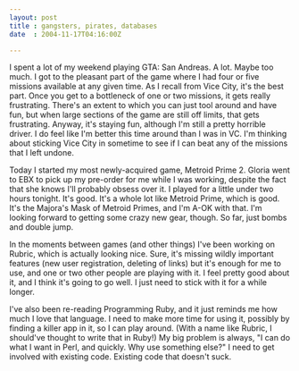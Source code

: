 ```yaml
---
layout: post
title : gangsters, pirates, databases
date  : 2004-11-17T04:16:00Z

---
```

I spent a lot of my weekend playing GTA: San Andreas.  A lot.  Maybe too much. I got to the pleasant part of the game where I had four or five missions available at any given time.  As I recall from Vice City, it's the best part. Once you get to a bottleneck of one or two missions, it gets really frustrating.  There's an extent to which you can just tool around and have fun, but when large sections of the game are still off limits, that gets frustrating.  Anyway, it's staying fun, although I'm still a pretty horrible driver.  I do feel like I'm better this time around than I was in VC.  I'm thinking about sticking Vice City in sometime to see if I can beat any of the missions that I left undone.

Today I started my most newly-acquired game, Metroid Prime 2.  Gloria went to EBX to pick up my pre-order for me while I was working, despite the fact that she knows I'll probably obsess over it.  I played for a little under two hours tonight.  It's good.  It's a whole lot like Metroid Prime, which is good.  It's the Majora's Mask of Metroid Primes, and I'm A-OK with that.  I'm looking forward to getting some crazy new gear, though.  So far, just bombs and double jump.

In the moments between games (and other things) I've been working on Rubric, which is actually looking nice.  Sure, it's missing wildly important features (new user registration, deleting of links) but it's enough for me to use, and one or two other people are playing with it.  I feel pretty good about it, and I think it's going to go well.  I just need to stick with it for a while longer.

I've also been re-reading Programming Ruby, and it just reminds me how much I love that language.  I need to make more time for using it, possibly by finding a killer app in it, so I can play around.  (With a name like Rubric, I should've thought to write that in Ruby!)  My big problem is always, "I can do what I want in Perl, and quickly.  Why use something else?"  I need to get involved with existing code.  Existing code that doesn't suck.

